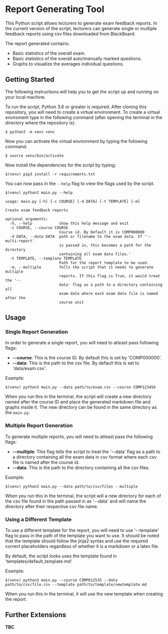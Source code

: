 # Report Generating Tool

This Python script allows lecturers to generate exam feedback reports. In the current version of the script, lecturers can generate single or multiple feedback reports using csv files downloaded from BlackBoard.

The report generated contains:
* Basic statistics of the overall exam.
* Basic statistics of the overall auto/manually marked questions.
* Graphs to visualize the averages individual questions.

## Getting Started
The following instructions will help you to get the script up and running on your local machine.

To run the script, Python 3.6 or greater is required. After cloning this repository, you will need to create a virtual environment. To create a virtual enviroment type in the following command (after opening the terminal in the directory where the repository is):
```
$ python3 -m venv venv
```

Now you can activate the virtual environment by typing the following command:
```
$ source venv/bin/activate
```

Now install the dependencies for the script by typing:
```
$(venv) pip3 install -r requirements.txt
```

You can now pass in the `--help` flag to view the flags used by the script.

```
$(venv) python3 main.py --help

usage: main.py [-h] [-c COURSE] [-d DATA] [-t TEMPLATE] [-m]

Create exam feedback reports

optional arguments:
  -h, --help            show this help message and exit
  -c COURSE, --course COURSE
                        Course id. By Default it is COMP000000
  -d DATA, --data DATA  path or filename to the exam data. If '--multi-report'
                        is passed in, this becomes a path for the directory
                        containing all exam data files.'
  -t TEMPLATE, --template TEMPLATE
                        Path for the report template to be used.
  -m, --multiple        Tells the script that it needs to generate multiple
                        reports. If this flag is True, it would treat the '--
                        data' flag as a path to a directory containing all
                        exam data where each exam data file is named after the
                        course unit
```

## Usage

### Single Report Generation
In order to generate a single report, you will need to atleast pass following flags:
* __--course__: This is the course ID. By default this is set by 'COMP000000'.
* __--data__: This is the path to the csv file. By default this is set to 'data/exam.csv'.

Example:
```
$(venv) python3 main.py --data path/to/exam.csv --course COMP123456
```

When you run this in the terminal, the script will create a new directory named after the course ID and place the generated markdown file and graphs inside it. The new directory can be found in the same directory as the `main.py`.

### Multiple Report Generation
To generate multiple reports, you will need to atleast pass the following flags:
* __--multiple__: This flag tells the script to treat the '--data' flag as a path to a directory containing all the exam data in csv format where each csv file is named after the course id.
* __--data__: This is the path to the directory containing all the csv files.

Example:
```
$(venv) python3 main.py --data path/to/csv/files --multiple
```
When you run this in the terminal, the script will a new directory for each of the csv file found in the path passed in as '--data' and will name the directory after their respective csv file name.

### Using a Different Template
To use a different template for the report, you will need to use '--template' flag to pass in the path of the template you want to use. It should be noted that the template should follow the jinja2 syntax and use the required correct placeholders regardless of whether it is a markdown or a latex file.

By default, the script looks uses the template found in 'templates/default_template.md'

Example:
```
$(venv) python3 main.py --course COMP612535 --data path/to/csv/file.csv --template path/to/template/newtemplate.md
```

When you run this in the terminal, it will use the new template when creating the report.

## Further Extensions
__TBC__